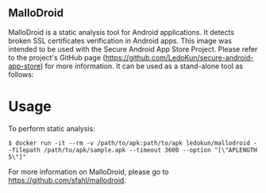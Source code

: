 MalloDroid
---------------------------------
MalloDroid is a static analysis tool for Android applications. It detects broken SSL certificates verification in Android apps. This image was intended to be used with the Secure Android App Store Project. Please refer to the project's GitHub page (https://github.com/LedoKun/secure-android-app-store) for more information. It can be used as a stand-alone tool as follows:

Usage
==================

To perform static analysis:
```
$ docker run -it --rm -v /path/to/apk:path/to/apk ledokun/mallodroid --filepath /path/to/apk/sample.apk --timeout 3600 --option "[\"APLENGTH 5\"]"
```

For more information on MalloDroid, please go to https://github.com/sfahl/mallodroid.
